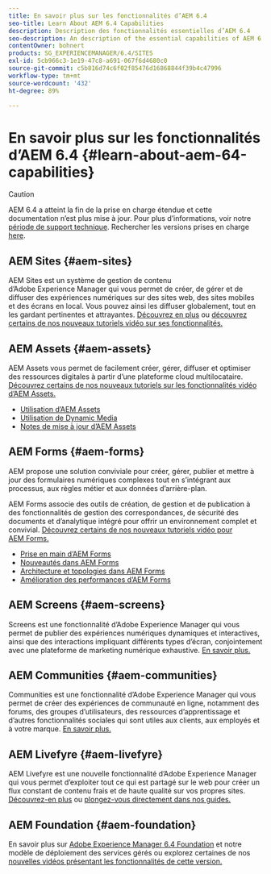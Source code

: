 ```yaml
---
title: En savoir plus sur les fonctionnalités d’AEM 6.4
seo-title: Learn About AEM 6.4 Capabilities
description: Description des fonctionnalités essentielles d’AEM 6.4
seo-description: An description of the essential capabilities of AEM 6.4
contentOwner: bohnert
products: SG_EXPERIENCEMANAGER/6.4/SITES
exl-id: 5cb966c3-1e19-47c8-a691-067f6d4680c0
source-git-commit: c5b816d74c6f02f85476d16868844f39b4c47996
workflow-type: tm+mt
source-wordcount: '432'
ht-degree: 89%

---
```


# En savoir plus sur les fonctionnalités d’AEM 6.4 {#learn-about-aem-64-capabilities}

>[!CAUTION]
>
>AEM 6.4 a atteint la fin de la prise en charge étendue et cette documentation n’est plus mise à jour. Pour plus d’informations, voir notre [période de support technique](https://helpx.adobe.com/fr/support/programs/eol-matrix.html). Rechercher les versions prises en charge [here](https://experienceleague.adobe.com/docs/?lang=fr).

## AEM Sites {#aem-sites}

AEM Sites est un système de gestion de contenu d’Adobe Experience Manager qui vous permet de créer, de gérer et de diffuser des expériences numériques sur des sites web, des sites mobiles et des écrans en local. Vous pouvez ainsi les diffuser globalement, tout en les gardant pertinentes et attrayantes. [Découvrez en plus](https://business.adobe.com/products/experience-manager/sites/web-content-management.html) ou [découvrez certains de nos nouveaux tutoriels vidéo sur ses fonctionnalités.](https://experienceleague.adobe.com/docs/experience-manager-learn/sites/overview.html?lang=fr)

## AEM Assets {#aem-assets}

AEM Assets vous permet de facilement créer, gérer, diffuser et optimiser des ressources digitales à partir d’une plateforme cloud multilocataire. [Découvrez certains de nos nouveaux tutoriels sur les fonctionnalités vidéo d’AEM Assets.](https://experienceleague.adobe.com/docs/experience-manager-learn/assets/overview.html?lang=fr)

* [Utilisation d’AEM Assets](/help/assets/managing-assets-touch-ui.md)
* [Utilisation de Dynamic Media](/help/assets/dynamic-media.md)
* [Notes de mise à jour d’AEM Assets](/help/release-notes/assets.md)

## AEM Forms {#aem-forms}

AEM propose une solution conviviale pour créer, gérer, publier et mettre à jour des formulaires numériques complexes tout en s’intégrant aux processus, aux règles métier et aux données d’arrière-plan.

AEM Forms associe des outils de création, de gestion et de publication à des fonctionnalités de gestion des correspondances, de sécurité des documents et d’analytique intégré pour offrir un environnement complet et convivial. [Découvrez certains de nos nouveaux tutoriels vidéo pour AEM Forms.](https://experienceleague.adobe.com/docs/experience-manager-learn/forms/overview.html?lang=fr)

* [Prise en main d’AEM Forms](/help/forms/using/introduction-aem-forms.md)
* [Nouveautés dans AEM Forms](/help/forms/using/whats-new.md)
* [Architecture et topologies dans AEM Forms](/help/forms/using/aem-forms-architecture-deployment.md)
* [Amélioration des performances d’AEM Forms](/help/forms/using/performance-tuning-aem-forms.md)

## AEM Screens {#aem-screens}

Screens est une fonctionnalité d’Adobe Experience Manager qui vous permet de publier des expériences numériques dynamiques et interactives, ainsi que des interactions impliquant différents types d’écran, conjointement avec une plateforme de marketing numérique exhaustive.  [En savoir plus.](https://experienceleague.adobe.com/docs/experience-manager-screens/user-guide/aem-screens-introduction.html?lang=fr)

## AEM Communities {#aem-communities}

Communities est une fonctionnalité d’Adobe Experience Manager qui vous permet de créer des expériences de communauté en ligne, notamment des forums, des groupes d’utilisateurs, des ressources d’apprentissage et d’autres fonctionnalités sociales qui sont utiles aux clients, aux employés et à votre marque. [En savoir plus.](https://business.adobe.com/fr/products/experience-manager/sites/aem-sites.html)

## AEM Livefyre {#aem-livefyre}

AEM Livefyre est une nouvelle fonctionnalité d’Adobe Experience Manager qui vous permet d’exploiter tout ce qui est partagé sur le web pour créer un flux constant de contenu frais et de haute qualité sur vos propres sites. [Découvrez-en plus](https://business.adobe.com/fr/products/experience-manager/sites/aem-sites.html) ou [plongez-vous directement dans nos guides.](https://experienceleague.adobe.com/docs/livefyre/implementation/home.html)

## AEM Foundation {#aem-foundation}

En savoir plus sur [Adobe Experience Manager 6.4 Foundation](/help/sites-deploying/home.md) et notre modèle de déploiement des services gérés ou explorez certaines de nos [nouvelles vidéos présentant les fonctionnalités de cette version.](https://experienceleague.adobe.com/docs/experience-manager-learn/sites/overview.html?lang=fr)
